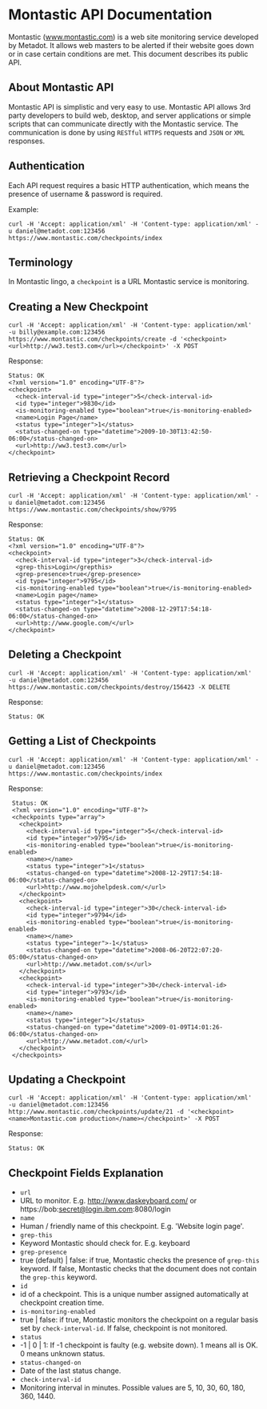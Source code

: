 # Montastic API Documentation

Montastic (www.montastic.com) is a web site monitoring service developed by Metadot. 
It allows web masters to be alerted if their website goes down or in case certain conditions are met. This document describes its public API.


## About Montastic API

Montastic API is simplistic and very easy to use. Montastic API allows 3rd party developers to build web, desktop, and server applications or simple scripts that can communicate directly with the Montastic service. The communication is done by using `RESTful` `HTTPS` requests and `JSON` or `XML` responses. 

## Authentication

Each API request requires a basic HTTP authentication, which means the presence of username & password is required.

Example:

    curl -H 'Accept: application/xml' -H 'Content-type: application/xml' -u daniel@metadot.com:123456 https://www.montastic.com/checkpoints/index

## Terminology

In Montastic lingo, a `checkpoint` is a URL Montastic service is monitoring.


## Creating a New Checkpoint  

    curl -H 'Accept: application/xml' -H 'Content-type: application/xml'  -u billy@example.com:123456 https://www.montastic.com/checkpoints/create -d '<checkpoint><url>http://ww3.test3.com</url></checkpoint>' -X POST
    
Response:

    Status: OK
    <?xml version="1.0" encoding="UTF-8"?>
    <checkpoint>
      <check-interval-id type="integer">5</check-interval-id>
      <id type="integer">9830</id>
      <is-monitoring-enabled type="boolean">true</is-monitoring-enabled>
      <name>Login Page</name>
      <status type="integer">1</status>
      <status-changed-on type="datetime">2009-10-30T13:42:50-06:00</status-changed-on>
      <url>http://ww3.test3.com</url>
    </checkpoint>
    

## Retrieving a Checkpoint Record  

    curl -H 'Accept: application/xml' -H 'Content-type: application/xml' -u daniel@metadot.com:123456 https://www.montastic.com/checkpoints/show/9795

Response:

    Status: OK
    <?xml version="1.0" encoding="UTF-8"?>
    <checkpoint>
      <check-interval-id type="integer">3</check-interval-id>
      <grep-this>Login</grepthis>
      <grep-presence>true</grep-presence>
      <id type="integer">9795</id>
      <is-monitoring-enabled type="boolean">true</is-monitoring-enabled>
      <name>Login page</name>
      <status type="integer">1</status>
      <status-changed-on type="datetime">2008-12-29T17:54:18-06:00</status-changed-on>
      <url>http://www.google.com/</url>
    </checkpoint>
    
## Deleting a Checkpoint

    curl -H 'Accept: application/xml' -H 'Content-type: application/xml'  -u daniel@metadot.com:123456 https://www.montastic.com/checkpoints/destroy/156423 -X DELETE
    
Response:

    Status: OK
    
## Getting a List of Checkpoints

    curl -H 'Accept: application/xml' -H 'Content-type: application/xml' -u daniel@metadot.com:123456 https://www.montastic.com/checkpoints/index
    
Response:

     Status: OK
     <?xml version="1.0" encoding="UTF-8"?>
     <checkpoints type="array">
       <checkpoint>
         <check-interval-id type="integer">5</check-interval-id>
         <id type="integer">9795</id>
         <is-monitoring-enabled type="boolean">true</is-monitoring-enabled>
         <name></name>
         <status type="integer">1</status>
         <status-changed-on type="datetime">2008-12-29T17:54:18-06:00</status-changed-on>
         <url>http://www.mojohelpdesk.com/</url>
       </checkpoint>
       <checkpoint>
         <check-interval-id type="integer">30</check-interval-id>
         <id type="integer">9794</id>
         <is-monitoring-enabled type="boolean">true</is-monitoring-enabled>
         <name></name>
         <status type="integer">-1</status>
         <status-changed-on type="datetime">2008-06-20T22:07:20-05:00</status-changed-on>
         <url>http://www.metadot.com/s</url>
       </checkpoint>
       <checkpoint>
         <check-interval-id type="integer">30</check-interval-id>
         <id type="integer">9793</id>
         <is-monitoring-enabled type="boolean">true</is-monitoring-enabled>
         <name></name>
         <status type="integer">1</status>
         <status-changed-on type="datetime">2009-01-09T14:01:26-06:00</status-changed-on>
         <url>http://www.metadot.com/</url>
       </checkpoint>
     </checkpoints>

## Updating a Checkpoint  

    curl -H 'Accept: application/xml' -H 'Content-type: application/xml'  -u daniel@metadot.com:123456 http://www.montastic.com/checkpoints/update/21 -d '<checkpoint><name>Montastic.com production</name></checkpoint>' -X POST
    
Response:

    Status: OK
    

## Checkpoint Fields Explanation  
 
 - `url`
  - URL to monitor. E.g. http://www.daskeyboard.com/ or https://bob:secret@login.ibm.com:8080/login
 - `name`
  - Human / friendly name of this checkpoint. E.g. 'Website login page'.
 - `grep-this`
  - Keyword Montastic should check for. E.g. keyboard
 - `grep-presence`
  - true (default) | false: if true, Montastic checks the presence of `grep-this` keyword. If false, Montastic checks that the document does not contain the `grep-this` keyword.
 - `id`
  - id of a checkpoint. This is a unique number assigned automatically at checkpoint creation time.
 - `is-monitoring-enabled`
  - true | false: if true, Montastic monitors the checkpoint on a regular basis set by `check-interval-id`. If false, checkpoint is not monitored.
 - `status`
  - -1 | 0 | 1: If -1 checkpoint is faulty (e.g. website down). 1 means all is OK. 0 means unknown status.
 - `status-changed-on`
  - Date of the last status change.
 - `check-interval-id`
  - Monitoring interval in minutes. Possible values are 5, 10, 30, 60, 180, 360, 1440.
 
